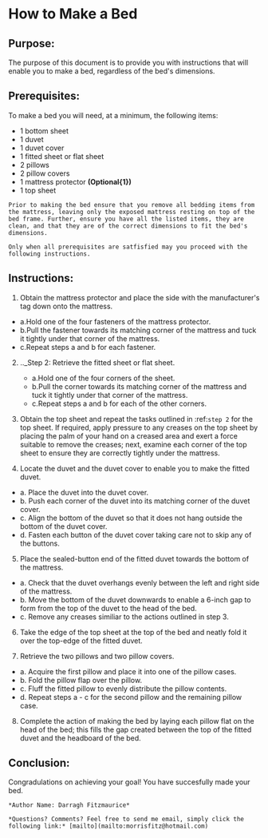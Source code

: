 How to Make a Bed
=================

Purpose:
--------

The purpose of this document is to provide you with instructions that will enable you to make a bed, regardless of the bed's dimensions. 

Prerequisites:
--------------

To make a bed you will need, at a minimum, the following items:
* 1 bottom sheet 
* 1 duvet
* 1 duvet cover
* 1 fitted sheet or flat sheet
* 2 pillows
* 2 pillow covers
* 1 mattress protector **(Optional{1})**
* 1 top sheet

```
Prior to making the bed ensure that you remove all bedding items from the mattress, leaving only the exposed mattress resting on top of the bed frame. Further, ensure you have all the listed items, they are clean, and that they are of the correct dimensions to fit the bed's dimensions. 

Only when all prerequisites are satfisfied may you proceed with the following instructions.
```

Instructions:
-------------

1) Obtain the mattress protector and place the side with the 
	manufacturer's tag down onto the mattress. 
- a.Hold one of the four fasteners of the mattress protector.
- b.Pull the fastener towards its matching corner of the mattress and tuck it tightly under that corner of the mattress.
- c.Repeat steps a and b for each fastener.

2) .._Step 2: Retrieve the fitted sheet or flat sheet.
   - a.Hold one of the four corners of the sheet.
   - b.Pull the corner towards its matching corner of the mattress and tuck it tightly under that corner of the mattress.
   - c.Repeat steps a and b for each of the other corners.

3) Obtain the top sheet and repeat the tasks outlined in :ref:`step 2` for the top sheet. 
    If required, apply pressure to any creases on the top sheet by placing the palm of your hand on a creased area and exert a force suitable to remove the creases; next, examine each corner of the top sheet to ensure they are correctly tightly under the mattress.

4) Locate the duvet and the duvet cover to enable you to make the fitted 	  duvet. 
- a. Place the duvet into the duvet cover.
- b. Push each corner of the duvet into its matching corner of the duvet cover. 
- c. Align the bottom of the duvet so that it does not hang outside the bottom of the duvet cover.
- d. Fasten each button of the duvet cover taking care not to skip any of the buttons.

5) Place the sealed-button end of the fitted duvet towards the bottom 		of the mattress.
- a. Check that the duvet overhangs evenly between the left and right side of the mattress. 
- b. Move the bottom of the duvet downwards to enable a 6-inch gap to form from the top of the duvet to the head of the bed.
- c. Remove any creases similiar to the actions outlined in step 3. 


6) Take the edge of the top sheet at the top of the bed and neatly fold 	 it over the top-edge of the fitted duvet. 

7) Retrieve the two pillows and two pillow covers.
- a. Acquire the first pillow and place it into one of the pillow cases.
- b. Fold the pillow flap over the pillow. 
- c. Fluff the fitted pillow to evenly distribute the pillow contents. 
- d. Repeat steps a - c for the second pillow and the remaining pillow case. 

8) Complete the action of making the bed by laying each pillow flat on 	  	 the head of the bed; this fills the gap created between the top of the fitted duvet and the headboard of the bed. 

Conclusion:
-----------

Congradulations on achieving your goal! You have succesfully made your bed.

```
*Author Name: Darragh Fitzmaurice*

*Questions? Comments? Feel free to send me email, simply click the following link:* [mailto](mailto:morrisfitz@hotmail.com)
```



